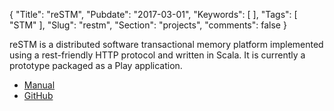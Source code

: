 {
  "Title": "reSTM",
  "Pubdate": "2017-03-01",
  "Keywords": [
  ],
  "Tags": [
    "STM"
  ],
  "Slug": "restm",
  "Section": "projects",
  "comments": false
}

reSTM is a distributed software transactional memory platform implemented using a rest-friendly HTTP protocol and written in Scala. It is currently a prototype packaged as a Play application.

<!--more-->

* [Manual](https://docs.google.com/document/d/1NrdFnJWqWfGVvwKLG-WNrsNLir7hp6XkRl5LJFq5sFE/edit?usp=sharing)
* [GitHub](https://github.com/SimiaCryptus/reSTM/)


